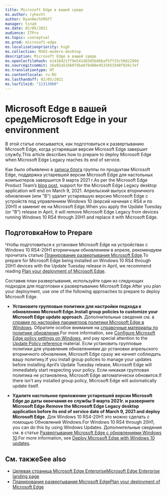 ```yaml
---
title: Microsoft Edge в вашей среде
ms.author: ryhecht
author: RyanHechtMSFT
manager: tinad
ms.date: 02/05/2021
audience: ITPro
ms.topic: conceptual
ms.prod: microsoft-edge
ms.localizationpriority: high
ms.collection: M365-modern-desktop
description: Microsoft Edge в вашей среде
ms.openlocfilehash: e1418d21ff9e541d83d5b86baf5ff25c50d2299d
ms.sourcegitcommit: 16a92a51560fdba6f6480e4533453348f026c7ef
ms.translationtype: HT
ms.contentlocale: ru-RU
ms.lasthandoff: 02/05/2021
ms.locfileid: "11313960"
---
```

# <span data-ttu-id="f983d-103">Microsoft Edge в вашей среде</span><span class="sxs-lookup"><span data-stu-id="f983d-103">Microsoft Edge in your environment</span></span>

<span data-ttu-id="f983d-104">В этой статье описывается, как подготовиться к развертыванию Microsoft Edge, когда устаревшая версия Microsoft Edge завершит службу.</span><span class="sxs-lookup"><span data-stu-id="f983d-104">This article describes how to prepare to deploy Microsoft Edge when Microsoft Edge Legacy reaches its end of service.</span></span>

<span data-ttu-id="f983d-105">Как было объявлено в [записи блога](https://aka.ms/EdgeLegacyEOS) группы по продуктам Microsoft Edge, поддержка устаревшей версии Microsoft Edge для настольных компьютеров завершится 9 марта 2021 г.</span><span class="sxs-lookup"><span data-stu-id="f983d-105">As per the Microsoft Edge Product Team’s [blog post](https://aka.ms/EdgeLegacyEOS), support for the Microsoft Edge Legacy desktop application will end on March 9, 2021.</span></span> <span data-ttu-id="f983d-106">Апрельский выпуск вторничного обновления (или "B") удалит устаревшую версию Microsoft Edge с устройств под управлением Windows 10 (версий начиная с RS4 и по 20H1) и заменит ее на Microsoft Edge.</span><span class="sxs-lookup"><span data-stu-id="f983d-106">When you apply the Update Tuesday (or "B") release in April, it will remove Microsoft Edge Legacy from devices running Windows 10 RS4 through 20H1 and replace it with Microsoft Edge.</span></span>

## <span data-ttu-id="f983d-107">Подготовка</span><span class="sxs-lookup"><span data-stu-id="f983d-107">How to Prepare</span></span>

<span data-ttu-id="f983d-108">Чтобы подготовиться к установке Microsoft Edge на устройствах с Windows 10 RS4-20H1 вторничным обновлением в апреле, рекомендуем прочитать статью [Планирование развертывания Microsoft Edge](deploy-edge-plan-deployment.md).</span><span class="sxs-lookup"><span data-stu-id="f983d-108">To prepare for Microsoft Edge being installed on Windows 10 RS4 through 20H1 devices with the Update Tuesday release in April, we recommend reading [Plan your deployment of Microsoft Edge](deploy-edge-plan-deployment.md).</span></span>

<span data-ttu-id="f983d-109">Составив план развертывания, используйте один из следующих подходов для подготовки к развертыванию Microsoft Edge.</span><span class="sxs-lookup"><span data-stu-id="f983d-109">After you plan your deployment, use one of the following approaches to prepare to deploy Microsoft Edge.</span></span>

- <span data-ttu-id="f983d-110">**Установите групповые политики для настройки подхода к обновлению Microsoft Edge.**</span><span class="sxs-lookup"><span data-stu-id="f983d-110">**Install group policies to customize your Microsoft Edge update approach**.</span></span> <span data-ttu-id="f983d-111">Дополнительные сведения см. в [справке по настройке параметров политики Microsoft Edge в Windows](configure-microsoft-edge.md). Обратите особое внимание на [справочные материалы по политике обновления](microsoft-edge-update-policies.md).</span><span class="sxs-lookup"><span data-stu-id="f983d-111">For more information, see [Configure Microsoft Edge policy settings on Windows](configure-microsoft-edge.md), and pay special attention to the [Update Policy reference](microsoft-edge-update-policies.md) material.</span></span> <span data-ttu-id="f983d-112">Если установить групповые политики для управления обновлениями до установки апрельского вторничного обновления, Microsoft Edge сразу же начнет соблюдать вашу политику.</span><span class="sxs-lookup"><span data-stu-id="f983d-112">If you install group policies to manage your updates before installing April’s Update Tuesday release, Microsoft Edge will immediately start respecting your policy.</span></span> <span data-ttu-id="f983d-113">Если никакая групповая политика не установлена, Microsoft Edge автоматически обновится.</span><span class="sxs-lookup"><span data-stu-id="f983d-113">If there isn't any installed group policy, Microsoft Edge will automatically update itself.</span></span>

- <span data-ttu-id="f983d-114">**Удалите настольное приложение устаревшей версии Microsoft Edge до даты окончания ее службы 9 марта 2021г. и разверните Microsoft Edge**.</span><span class="sxs-lookup"><span data-stu-id="f983d-114">**Remove the Microsoft Edge Legacy desktop application before its end of service date of March 9, 2021 and deploy Microsoft Edge**.</span></span> <span data-ttu-id="f983d-115">Для Windows 10 RS4-20H1 это можно сделать с помощью Обновлений Windows.</span><span class="sxs-lookup"><span data-stu-id="f983d-115">For Windows 10 RS4 through 20H1, you can do this by using Windows Updates.</span></span> <span data-ttu-id="f983d-116">Дополнительные сведения см. в статье [Развертывание Microsoft Edge с обновлениями Windows 10](deploy-edge-with-windows-10-updates.md).</span><span class="sxs-lookup"><span data-stu-id="f983d-116">For more information, see [Deploy Microsoft Edge with Windows 10 updates](deploy-edge-with-windows-10-updates.md).</span></span>

## <span data-ttu-id="f983d-117">См. также</span><span class="sxs-lookup"><span data-stu-id="f983d-117">See also</span></span>

- [<span data-ttu-id="f983d-118">Целевая страница Microsoft Edge Enterprise</span><span class="sxs-lookup"><span data-stu-id="f983d-118">Microsoft Edge Enterprise landing page</span></span>](https://aka.ms/EdgeEnterprise)
- [<span data-ttu-id="f983d-119">Планирование развертывания Microsoft Edge</span><span class="sxs-lookup"><span data-stu-id="f983d-119">Plan your deployment of Microsoft Edge</span></span>](deploy-edge-plan-deployment.md)